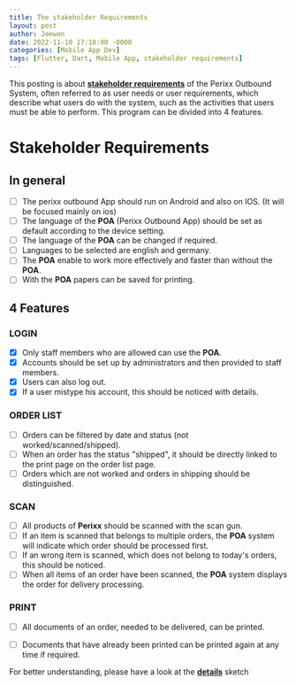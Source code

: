 ```yaml
---
title: The stakeholder Requirements
layout: post
author: Jeewon
date: 2022-11-10 17:18:00 -0000
categories: [Mobile App Dev]
tags: [Flutter, Dart, Mobile App, stakeholder requirements]
---
```


This posting is about [**stakeholder requirements**][sr-medium] of the Perixx Outbound System, often referred to as user needs or user requirements, which describe what users do with the system, such as the activities that users must be able to perform. 
This program can be divided into 4 features.

# Stakeholder Requirements

## In general

- [ ] The perixx outbound App should run on Android and also on IOS. (It will be focused mainly on ios)
- [ ] The language of the **POA** (Perixx Outbound App) should be set as default according to the device setting. 
- [ ] The language of the **POA** can be changed if required.
- [ ] Languages to be selected are english and germany.
- [ ] The **POA** enable to work more effectively and faster than without the **POA**.
- [ ] With the **POA** papers can be saved for printing.

## 4 Features

### LOGIN

- [x] Only staff members who are allowed can use the **POA**.
- [x] Accounts should be set up by administrators and then provided to staff members.
- [x] Users can also log out.
- [x] If a user mistype his account, this should be noticed with details.

### ORDER LIST

- [ ] Orders can be filtered by date and status (not worked/scanned/shipped). 
- [ ] When an order has the status "shipped", it should be directly linked to the print page on the order list page.
- [ ] Orders which are not worked and orders in shipping should be distinguished.

### SCAN

- [ ] All products of **Perixx** should be scanned with the scan gun.
- [ ] If an item is scanned that belongs to multiple orders, the **POA** system will indicate which order should be processed first.
- [ ] If an wrong item is scanned, which does not belong to today's orders, this should be noticed. 
- [ ] When all items of an order have been scanned, the **POA** system displays the order for delivery processing.

### PRINT
- [ ] All documents of an order, needed to be delivered, can be printed.
- [ ] Documents that have already been printed can be printed again at any time if required.



For better understanding, please have a look at the [**details**][details] sketch

[sr-medium]: https://medium.com/@nhan.tran/business-requirements-vs-stakeholder-requirements-8a5127c4fb12
[details]:https://drwldnjs521.github.io/posts/details/